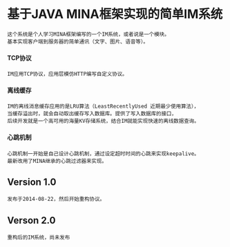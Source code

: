 基于JAVA MINA框架实现的简单IM系统
=================================
    这个系统是个人学习MINA框架编写的一个IM系统，或者说是一个模块。
    基本实现客户端到服务器的简单通讯（文字、图片、语音等）。

#### TCP协议
    IM应用TCP协议，应用层模仿HTTP编写自定义协议。

#### 离线缓存
    IM的离线消息缓存应用的是LRU算法（LeastRecentlyUsed 近期最少使用算法），
    当缓存溢出时，就会自动取出缓存写入数据库。提供了写入数据库的接口，
    后续开发就是一个高可用的海量KV存储系统，结合IM就能实现快速的离线数据查询。
    
#### 心跳机制
    心跳机制一开始是自己设计心跳机制，通过设定超时时间的心跳来实现keepalive。
    最新改用了MINA继承的心跳过滤器来实现。
   
    
## Version 1.0
    发布于2014-08-22，然后开始重构协议。
    
## Verson 2.0
    重构后的IM系统，尚未发布
